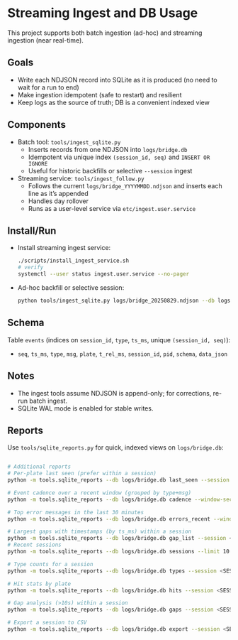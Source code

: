 # Streaming Ingest and DB Usage

This project supports both batch ingestion (ad-hoc) and streaming ingestion (near real-time).

## Goals
- Write each NDJSON record into SQLite as it is produced (no need to wait for a run to end)
- Make ingestion idempotent (safe to restart) and resilient
- Keep logs as the source of truth; DB is a convenient indexed view

## Components
- Batch tool: `tools/ingest_sqlite.py`
  - Inserts records from one NDJSON into `logs/bridge.db`
  - Idempotent via unique index `(session_id, seq)` and `INSERT OR IGNORE`
  - Useful for historic backfills or selective `--session` ingest
- Streaming service: `tools/ingest_follow.py`
  - Follows the current `logs/bridge_YYYYMMDD.ndjson` and inserts each line as it’s appended
  - Handles day rollover
  - Runs as a user-level service via `etc/ingest.user.service`

## Install/Run
- Install streaming ingest service:
  ```bash
  ./scripts/install_ingest_service.sh
  # verify
  systemctl --user status ingest.user.service --no-pager
  ```
- Ad-hoc backfill or selective session:
  ```bash
  python tools/ingest_sqlite.py logs/bridge_20250829.ndjson --db logs/bridge.db --session <SESSION_ID>
  ```

## Schema
Table `events` (indices on `session_id`, `type`, `ts_ms`, unique `(session_id, seq)`):
- `seq`, `ts_ms`, `type`, `msg`, `plate`, `t_rel_ms`, `session_id`, `pid`, `schema`, `data_json`

## Notes
- The ingest tools assume NDJSON is append-only; for corrections, re-run batch ingest.
- SQLite WAL mode is enabled for stable writes.

## Reports
Use `tools/sqlite_reports.py` for quick, indexed views on `logs/bridge.db`:

```bash

# Additional reports
# Per-plate last seen (prefer within a session)
python -m tools.sqlite_reports --db logs/bridge.db last_seen --session <SESSION_ID> --limit 20

# Event cadence over a recent window (grouped by type+msg)
python -m tools.sqlite_reports --db logs/bridge.db cadence --window-sec 600 --session <SESSION_ID>

# Top error messages in the last 30 minutes
python -m tools.sqlite_reports --db logs/bridge.db errors_recent --window-sec 1800 --session <SESSION_ID>

# Largest gaps with timestamps (by ts_ms) within a session
python -m tools.sqlite_reports --db logs/bridge.db gap_list --session <SESSION_ID> --threshold-sec 10 --limit 20
# Recent sessions
python -m tools.sqlite_reports --db logs/bridge.db sessions --limit 10

# Type counts for a session
python -m tools.sqlite_reports --db logs/bridge.db types --session <SESSION_ID>

# Hit stats by plate
python -m tools.sqlite_reports --db logs/bridge.db hits --session <SESSION_ID>

# Gap analysis (>10s) within a session
python -m tools.sqlite_reports --db logs/bridge.db gaps --session <SESSION_ID> --threshold-sec 10

# Export a session to CSV
python -m tools.sqlite_reports --db logs/bridge.db export --session <SESSION_ID> --out logs/session.csv
```
